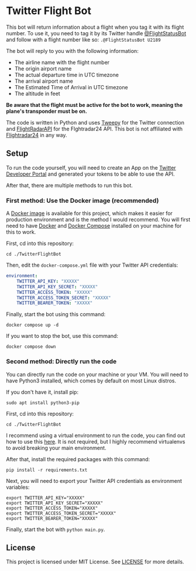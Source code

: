 # Twitter Flight Bot

This bot will return information about a flight when you tag it with its flight number.
To use it, you need to tag it by its Twitter handle [@FlightStatusBot](https://twitter.com/FlightStatusBot) and follow with a flight number like so: `.@FlightStatusBot U2189`

The bot will reply to you with the following information:

* The airline name with the flight number
* The origin airport name
* The actual departure time in UTC timezone
* The arrival airport name
* The Estimated Time of Arrival in UTC timezone
* The altitude in feet

**Be aware that the flight must be active for the bot to work, meaning the plane's transponder must be on.**

The code is written in Python and uses [Tweepy](https://pypi.org/project/tweepy/) for the Twitter connection and [FlightRadarAPI](https://pypi.org/project/FlightRadarAPI/) for the Flghtradar24 API.
This bot is not affiliated with [Flightradar24](https://www.flightradar24.com/) in any way.

## Setup

To run the code yourself, you will need to create an App on the [Twitter Developer Portal](https://developer.twitter.com/en/portal/dashboard) and generated your tokens to be able to use the API.

After that, there are multiple methods to run this bot.

### First method: Use the Docker image (recommended)

A [Docker image](https://hub.docker.com/r/plck/twitterflightbot) is available for this project, which makes it easier for production environment and is the method I would recommend. You will first need to have [Docker](https://docs.docker.com/engine/install/) and [Docker Compose](https://docs.docker.com/compose/install/) installed on your machine for this to work.

First, cd into this repository:

```shell
cd ./TwitterFlightBot
```

Then, edit the `docker-compose.yml` file with your Twitter API credentials:

```yaml
environment:
    TWITTER_API_KEY: "XXXXX"
    TWITTER_API_KEY_SECRET: "XXXXX"
    TWITTER_ACCESS_TOKEN: "XXXXX"
    TWITTER_ACCESS_TOKEN_SECRET: "XXXXX"
    TWITTER_BEARER_TOKEN: "XXXXX"
```

Finally, start the bot using this command:

```shell
docker compose up -d
```

If you want to stop the bot, use this command:

```shell
docker compose down
```

### Second method: Directly run the code

You can directly run the code on your machine or your VM. You will need to have Python3 installed, which comes by default on most Linux distros.

If you don't have it, install pip:

```shell
sudo apt install python3-pip
```

First, cd into this repository:

```shell
cd ./TwitterFlightBot
```

I recommend using a virtual environment to run the code, you can find out how to use this [here](https://docs.python.org/3/tutorial/venv.html). It is not required, but I highly recommend virtualenvs to avoid breaking your main environment.

After that, install the required packages with this command:

```shell
pip install -r requirements.txt
```

Next, you will need to export your Twitter API credentials as environment variables:

```shell
export TWITTER_API_KEY="XXXXX"
export TWITTER_API_KEY_SECRET="XXXXX"
export TWITTER_ACCESS_TOKEN="XXXXX"
export TWITTER_ACCESS_TOKEN_SECRET="XXXXX"
export TWITTER_BEARER_TOKEN="XXXXX"
```

Finally, start the bot with `python main.py`.

## License

This project is licensed under MIT License. See [LICENSE](https://github.com/plcnk/TwitterFlightBot/blob/master/LICENSE) for more details.
